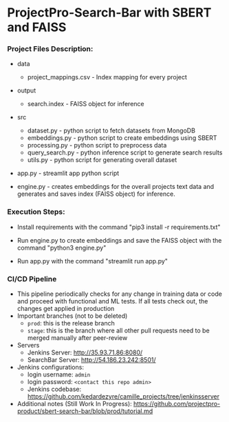 # ProjectPro-Search-Bar with SBERT and FAISS

### Project Files Description:

* data
  
  * project_mappings.csv - Index mapping for every project

* output

  * search.index - FAISS object for inference

* src

  * dataset.py - python script to fetch datasets from MongoDB
  * embeddings.py - python script to create embeddings using SBERT
  * processing.py - python script to preprocess data 
  * query_search.py - python inference script to generate search results
  * utils.py - python script for generating overall dataset

* app.py - streamlit app python script

* engine.py - creates embeddings for the overall projects text data and generates and saves index (FAISS object) for inference.


### Execution Steps:

* Install requirements with the command "pip3 install -r requirements.txt"

* Run engine.py to create embeddings and save the FAISS object with the command "python3 engine.py"

* Run app.py with the command "streamlit run app.py"

### CI/CD Pipeline
* This pipeline periodically checks for any change in training data or code and proceed with functional and ML tests. If all tests check out, the changes get applied in production
* Important branches (not to be deleted)
  * `prod`: this is the release branch
  * `stage`: this is the branch where all other pull requests need to be merged manually after peer-review
* Servers
  * Jenkins Server: http://35.93.71.86:8080/
  * SearchBar Server: http://54.186.23.242:8501/
* Jenkins configurations:
  * login username: `admin`
  * login password: `<contact this repo admin>`
  * Jenkins codebase: https://github.com/kedardezyre/camille_projects/tree/jenkinsserver
* Additional notes (Still Work In Progress): https://github.com/projectpro-product/sbert-search-bar/blob/prod/tutorial.md

